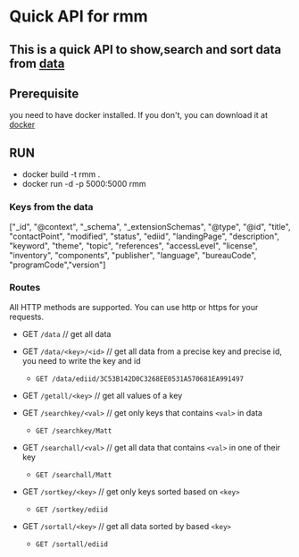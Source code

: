 # Quick API for rmm

## This is a quick API to show,search and sort data from [data](https://data.nist.gov/rmm/records)


## Prerequisite 

you need to have docker installed. If you don't, you can download it at [docker](https://www.docker.com/) 
## RUN
- docker build -t rmm .
- docker run -d -p 5000:5000  rmm

### Keys from the data 
["_id", "@context", "_schema", "_extensionSchemas", "@type", "@id", "title", "contactPoint", "modified", "status", "ediid", "landingPage", "description", "keyword", "theme", "topic", "references", "accessLevel", "license", "inventory", "components", "publisher", "language", "bureauCode", "programCode","version"]

### Routes
All HTTP methods are supported. You can use http or https for your requests.

* GET	`/data`	 // get all data
* GET	`/data/<key>/<id>`	// get all data from a precise key and precise id, you need to write the key and id
    * `GET /data/ediid/3C53B142D0C3268EE0531A570681EA991497`
* GET	`/getall/<key>`	// get all values of a key
* GET	`/searchkey/<val>`	// get only keys that contains `<val>` in data 
    * `GET /searchkey/Matt`
* GET	`/searchall/<val>` // get all data that contains `<val>` in one of their key
    * `GET /searchall/Matt`

* GET	`/sortkey/<key>`	// get only keys sorted based on `<key>`
    * `GET /sortkey/ediid`
* GET	`/sortall/<key>` // get all data sorted by based `<key>` 
    * `GET /sortall/ediid`

